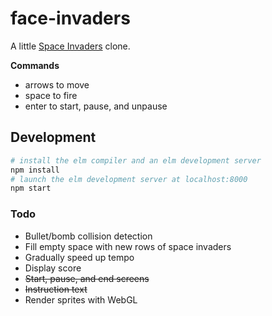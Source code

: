 # face-invaders

A little [Space Invaders](https://en.wikipedia.org/wiki/Space_Invaders) clone.

**Commands**

- arrows to move
- space to fire
- enter to start, pause, and unpause

## Development

```bash
# install the elm compiler and an elm development server
npm install
# launch the elm development server at localhost:8000
npm start
```

### Todo

- Bullet/bomb collision detection
- Fill empty space with new rows of space invaders
- Gradually speed up tempo
- Display score
- ~~Start, pause, and end screens~~
- ~~Instruction text~~
- Render sprites with WebGL
